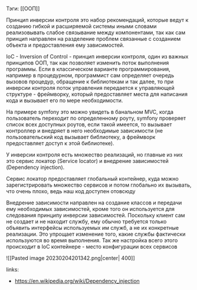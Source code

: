 Тэги: [[ООП]]

Принцип инверсии контроля это набор рекомендаций, которые ведут к созданию гибкой и расширяемой системы иными словами реализовывать слабое связывание между компонентами, так как сам принцип направлен на разделение проблем связанные с созданием объекта и предоставления ему зависимостей.

IoC - Inversion of Control -  принцип инверсии контроля, один из важных принципов ООП, так как позволяет изменить поток выполнения программы. Если в классическом варианте программирования, например в процедурном, программист сам определяет очередь вызовов процедур, обращение к библиотекам и так далее, то при инверсии контроля поток управления передается к управляющей структуре - фреймворку, который предоставляет места для написания кода и вызывает его по мере необходимости.

На примере symfony это можно увидеть в банальном MVC, когда пользователь переходит по определенному роуту, symfony проверяет список всех доступных роутов, если такой имеется, то вызывает контроллер и внедряет в него необходимые зависимости (не пользовательский код вызывает библиотеку, а фреймворк предоставляет доступ к этой библиотеке).

У инверсии контроля есть множество реализаций, но главные из них это сервис локатор (Service locator) и внедрение зависимостей (Dependency injection).

Сервис локатор предоставляет глобальный контейнер, куда можно зарегистрировать множество сервисов и потом глобально их вызывать, что очень плохо, ведь наш код доступен отовсюду

Внедрение зависимости направлен на создание классов и передачи ему необходимых зависимостей, кроме того он используется для следования принципу инверсии зависимостей.
Поскольку клиент сам не создает и не находит службу, ему обычно требуется только объявить интерфейсы используемых им служб, а не их конкретные реализации. Это упрощает изменение того, какие службы фактически используются во время выполнения. Так же настройка всего этого происходит в IoC контейнере - место конфигурации всех сервисов

![[Pasted image 20230204201342.png|center| 400]]


links: 
+ https://en.wikipedia.org/wiki/Dependency_injection